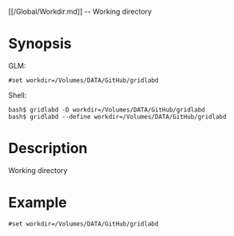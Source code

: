 [[/Global/Workdir.md]] -- Working directory

# Synopsis
GLM:
~~~
#set workdir=/Volumes/DATA/GitHub/gridlabd
~~~
Shell:
~~~
bash$ gridlabd -D workdir=/Volumes/DATA/GitHub/gridlabd
bash$ gridlabd --define workdir=/Volumes/DATA/GitHub/gridlabd
~~~

# Description

Working directory

# Example

~~~
#set workdir=/Volumes/DATA/GitHub/gridlabd
~~~
